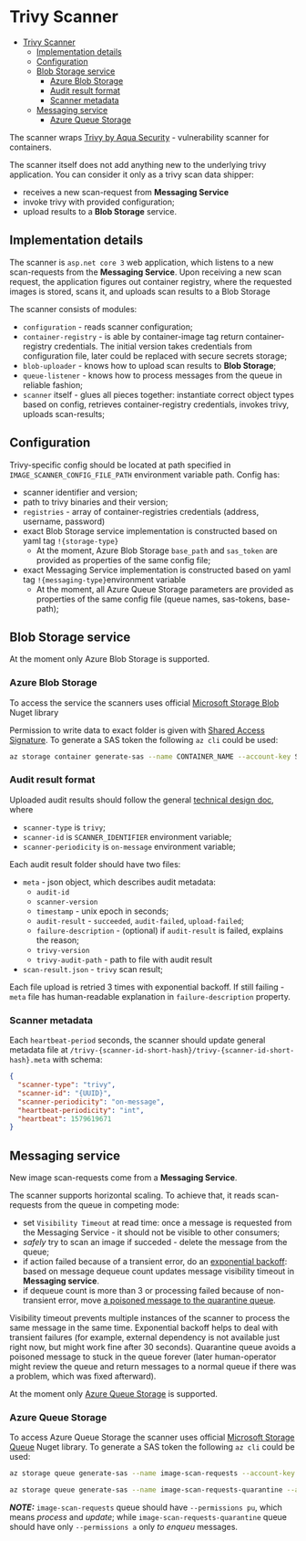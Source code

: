 # Trivy Scanner

- [Trivy Scanner](#trivy-scanner)
  - [Implementation details](#implementation-details)
  - [Configuration](#configuration)
  - [Blob Storage service](#blob-storage-service)
    - [Azure Blob Storage](#azure-blob-storage)
    - [Audit result format](#audit-result-format)
    - [Scanner metadata](#scanner-metadata)
  - [Messaging service](#messaging-service)
    - [Azure Queue Storage](#azure-queue-storage)

The scanner wraps [Trivy by Aqua Security](https://github.com/aquasecurity/trivy) - vulnerability scanner for containers.

The scanner itself does not add anything new to the underlying trivy application. You can consider it only as a trivy scan data shipper:

- receives a new scan-request from **Messaging Service**
- invoke trivy with provided configuration;
- upload results to a **Blob Storage** service.

## Implementation details

The scanner is `asp.net core 3` web application, which listens to a new scan-requests from the **Messaging Service**. Upon receiving a new scan request, the application figures out container registry, where the requested images is stored, scans it, and uploads scan results to a Blob Storage

The scanner consists of modules:

- `configuration` - reads scanner configuration;
- `container-registry` - is able by container-image tag return container-registry credentials. The initial version takes credentials from configuration file, later could be replaced with secure secrets storage;
- `blob-uploader` - knows how to upload scan results to **Blob Storage**;
- `queue-listener` - knows how to process messages from the queue in reliable fashion;
- `scanner` itself - glues all pieces together: instantiate correct object types based on config, retrieves container-registry credentials, invokes trivy, uploads scan-results;

## Configuration

Trivy-specific config should be located at path specified in `IMAGE_SCANNER_CONFIG_FILE_PATH` environment variable path. Config has:

- scanner identifier and version;
- path to trivy binaries and their version;
- `registries` - array of container-registries credentials (address, username, password)
- exact Blob Storage service implementation is constructed based on yaml tag `!{storage-type}`
  - At the moment, Azure Blob Storage `base_path` and `sas_token` are provided as properties of the same config file;
- exact Messaging Service implementation is constructed based on yaml tag `!{messaging-type}`environment variable
  - At the moment, all Azure Queue Storage parameters are provided as properties of the same config file (queue names, sas-tokens, base-path);

## Blob Storage service

At the moment only Azure Blob Storage is supported.

### Azure Blob Storage

To access the service the scanners uses official [Microsoft Storage Blob](https://www.nuget.org/packages/Microsoft.Azure.Storage.Blob/) Nuget library

Permission to write data to exact folder is given with [Shared Access Signature](https://docs.microsoft.com/en-us/azure/storage/common/storage-sas-overview). To generate a SAS token the following `az cli` could be used:

```sh
az storage container generate-sas --name CONTAINER_NAME --account-key STORAGE_ACCOUNT_KEY --account-name STORAGE_ACCOUNT_NAME --expiry 2020-02-01 --permissions rw
```

### Audit result format

Uploaded audit results should follow the general [technical design doc](/TECH_DESIGN.md#backend-and-scanners), where

- `scanner-type` is `trivy`;
- `scanner-id` is `SCANNER_IDENTIFIER` environment variable;
- `scanner-periodicity` is `on-message` environment variable;

Each audit result folder should have two files:

- `meta` - json object, which describes audit metadata:
  - `audit-id`
  - `scanner-version`
  - `timestamp` - unix epoch in seconds;
  - `audit-result` - `succeeded`, `audit-failed`, `upload-failed`;
  - `failure-description` - (optional) if `audit-result` is failed, explains the reason;
  - `trivy-version`
  - `trivy-audit-path` - path to file with audit result
- `scan-result.json` - `trivy` scan result;

Each file upload is retried 3 times with exponential backoff. If still failing - `meta` file has human-readable explanation in `failure-description` property.

### Scanner metadata

Each `heartbeat-period` seconds, the scanner should update general metadata file at `/trivy-{scanner-id-short-hash}/trivy-{scanner-id-short-hash}.meta` with schema:

```json
{
  "scanner-type": "trivy",
  "scanner-id": "{UUID}",
  "scanner-periodicity": "on-message",
  "heartbeat-periodicity": "int",
  "heartbeat": 1579619671
}
```

## Messaging service

New image scan-requests come from a **Messaging Service**.

The scanner supports horizontal scaling. To achieve that, it reads scan-requests from the queue in competing mode:

- set `Visibility Timeout` at read time: once a message is requested from the Messaging Service - it should not be visible to other consumers;
- *safely* try to scan an image if succeded - delete the message from the queue;
- if action failed because of a transient error, do an [exponential backoff](https://en.wikipedia.org/wiki/Exponential_backoff): based on message dequeue count updates message visibility timeout in **Messaging service**.
- if dequeue count is more than 3 or processing failed because of non-transient error, move [a poisoned message to the quarantine queue](https://alexandrebrisebois.wordpress.com/2013/08/14/poison-queues-are-a-must/).

Visibility timeout prevents multiple instances of the scanner to process the same message in the same time. Exponential backoff helps to deal with transient failures (for example, external dependency is not available just right now, but might work fine after 30 seconds). Quarantine queue avoids a poisoned message to stuck in the queue forever (later human-operator might review the queue and return messages to a normal queue if there was a problem, which was fixed afterward).

At the moment only [Azure Queue Storage](https://docs.microsoft.com/en-us/azure/storage/queues/storage-queues-introduction) is supported.

### Azure Queue Storage

To access Azure Queue Storage the scanner uses official [Microsoft Storage Queue](https://www.nuget.org/packages/Microsoft.Azure.Storage.Queue/) Nuget library. To generate a SAS token the following `az cli` could be used:

```sh
az storage queue generate-sas --name image-scan-requests --account-key STORAGE_ACCOUNT_KEY --account-name STORAGE_ACCOUNT_NAME --expiry 2020-02-01 --permissions pu

az storage queue generate-sas --name image-scan-requests-quarantine --account-key STORAGE_ACCOUNT_KEY --account-name STORAGE_ACCOUNT_NAME --expiry 2020-02-01 --permissions a
```

***NOTE:*** `image-scan-requests` queue should have `--permissions pu`, which means *process* and *update*; while `image-scan-requests-quarantine` queue should have only `--permissions a` only *to enqueu* messages.
